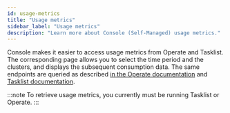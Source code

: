```yaml
---
id: usage-metrics
title: "Usage metrics"
sidebar_label: "Usage metrics"
description: "Learn more about Console (Self-Managed) usage metrics."
---
```


Console makes it easier to access usage metrics from Operate and Tasklist. The corresponding page allows you to select the time period and the clusters, and displays the subsequent consumption data. The same endpoints are queried as described [in the Operate documentation](../orchestration-cluster/operate/usage-metrics.md) and [Tasklist documentation](../orchestration-cluster/tasklist/usage-metrics.md).

:::note
To retrieve usage metrics, you currently must be running Tasklist or Operate.
:::
